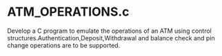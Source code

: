 # ATM_OPERATIONS.c
Develop a C program to emulate the operations of an ATM using control structures.Authentication,Deposit,Withdrawal and balance check and pin change operations are to be supported.
